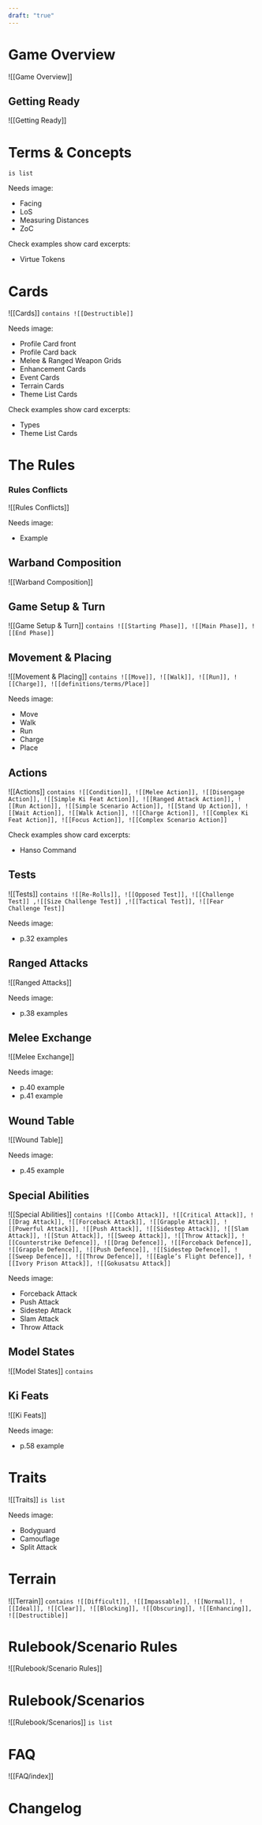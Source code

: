 ```yaml
---
draft: "true"
---
```

# Game Overview
![[Game Overview]]

## Getting Ready
![[Getting Ready]]

# Terms & Concepts
`is list`

Needs image:
- Facing
- LoS
- Measuring Distances
- ZoC 

Check examples show card excerpts:
- Virtue Tokens 

# Cards
![[Cards]]
`contains ![[Destructible]]`

Needs image:
- Profile Card front
- Profile Card back
- Melee & Ranged Weapon Grids
- Enhancement Cards
- Event Cards
- Terrain Cards
- Theme List Cards

Check examples show card excerpts:
- Types
- Theme List Cards

# The Rules
### Rules Conflicts
![[Rules Conflicts]]

Needs image:
- Example

## Warband Composition
![[Warband Composition]]

## Game Setup & Turn
![[Game Setup & Turn]]
`contains ![[Starting Phase]], ![[Main Phase]], ![[End Phase]]`

## Movement & Placing
![[Movement & Placing]]
`contains ![[Move]], ![[Walk]], ![[Run]], ![[Charge]], ![[definitions/terms/Place]]`

Needs image:
- Move
- Walk
- Run
- Charge
- Place

## Actions
![[Actions]]
`contains ![[Condition]], ![[Melee Action]], ![[Disengage Action]], ![[Simple Ki Feat Action]], ![[Ranged Attack Action]], ![[Run Action]], ![[Simple Scenario Action]], ![[Stand Up Action]], ![[Wait Action]], ![[Walk Action]], ![[Charge Action]], ![[Complex Ki Feat Action]], ![[Focus Action]], ![[Complex Scenario Action]]`

Check examples show card excerpts:
- Hanso Command

## Tests
![[Tests]]
`contains ![[Re-Rolls]], ![[Opposed Test]], ![[Challenge Test]] ,![[Size Challenge Test]] ,![[Tactical Test]], ![[Fear Challenge Test]]`

Needs image:
- p.32 examples

## Ranged Attacks
![[Ranged Attacks]]

Needs image:
- p.38 examples

## Melee Exchange
![[Melee Exchange]]

Needs image:
- p.40 example
- p.41 example

## Wound Table
![[Wound Table]]

Needs image:
- p.45 example

## Special Abilities
![[Special Abilities]]
`contains ![[Combo Attack]], ![[Critical Attack]], ![[Drag Attack]], ![[Forceback Attack]], ![[Grapple Attack]], ![[Powerful Attack]], ![[Push Attack]], ![[Sidestep Attack]], ![[Slam Attack]], ![[Stun Attack]], ![[Sweep Attack]], ![[Throw Attack]], ![[Counterstrike Defence]], ![[Drag Defence]], ![[Forceback Defence]], ![[Grapple Defence]], ![[Push Defence]], ![[Sidestep Defence]], ![[Sweep Defence]], ![[Throw Defence]], ![[Eagle’s Flight Defence]], ![[Ivory Prison Attack]], ![[Gokusatsu Attack]]`

Needs image:
- Forceback Attack
- Push Attack
- Sidestep Attack
- Slam Attack
- Throw Attack

## Model States
![[Model States]]
`contains `

## Ki Feats
![[Ki Feats]]

Needs image:
- p.58 example

# Traits
![[Traits]]
`is list`

Needs image:
- Bodyguard
- Camouflage
- Split Attack

# Terrain
![[Terrain]]
`contains ![[Difficult]], ![[Impassable]], ![[Normal]], ![[Ideal]], ![[Clear]], ![[Blocking]], ![[Obscuring]], ![[Enhancing]], ![[Destructible]]`

# Rulebook/Scenario Rules
![[Rulebook/Scenario Rules]]

# Rulebook/Scenarios
![[Rulebook/Scenarios]]
`is list`

# FAQ
![[FAQ/index]]

# Changelog